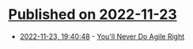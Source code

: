 # [Published on 2022-11-23](index.md)

* [2022-11-23, 19:40:48](https://lobste.rs/s/n9czsb/you_ll_never_do_agile_right) - [You'll Never Do Agile Right](https://danschnau.com/blog/agile_is_meaningless)
